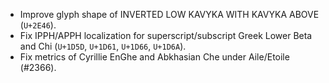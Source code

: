 * Improve glyph shape of INVERTED LOW KAVYKA WITH KAVYKA ABOVE (`U+2E46`).
* Fix IPPH/APPH localization for superscript/subscript Greek Lower Beta and Chi (`U+1D5D`, `U+1D61`, `U+1D66`, `U+1D6A`).
* Fix metrics of Cyrillie EnGhe and Abkhasian Che under Aile/Etoile (#2366).
